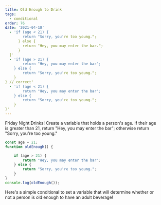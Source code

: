 ```yaml
---
title: Old Enough to Drink
tags: 
  - conditional
order: 76
date: '2021-04-10'
  - 'if (age < 21) {
		return "Sorry, you're too young.";
	  } else {
		return "Hey, you may enter the bar.";
	  }
  }'
  - 'if (age > 21) {
		return "Hey, you may enter the bar";
	} else {
		return "Sorry, you're too young.";
	}
} // correct'
  - 'if (age < 21) {
		return "Hey, you may enter the bar";
	} else {
		return "Sorry, you're too young.";
	}
}'
---
```


 Friday Night Drinks! Create a variable that holds a person's age. If their age is greater than 21, return "Hey, you may enter the bar"; otherwise return "Sorry, you're too young."


```javascript
const age = 21;
function oldEnough() {

	if (age > 21) {
		return "Hey, you may enter the bar";
	} else {
		return "Sorry, you're too young.";
	}
}
console.log(oldEnough());
```

<!-- explanation -->

Here's a simple conditional to set a variable that will determine whether or not a person is old enough to have an adult beverage!


